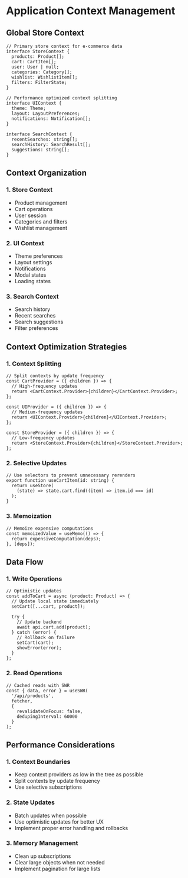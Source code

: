 # Application Context Management

## Global Store Context
```tsx
// Primary store context for e-commerce data
interface StoreContext {
  products: Product[];
  cart: CartItem[];
  user: User | null;
  categories: Category[];
  wishlist: WishlistItem[];
  filters: FilterState;
}

// Performance optimized context splitting
interface UIContext {
  theme: Theme;
  layout: LayoutPreferences;
  notifications: Notification[];
}

interface SearchContext {
  recentSearches: string[];
  searchHistory: SearchResult[];
  suggestions: string[];
}
```

## Context Organization

### 1. Store Context
- Product management
- Cart operations
- User session
- Categories and filters
- Wishlist management

### 2. UI Context
- Theme preferences
- Layout settings
- Notifications
- Modal states
- Loading states

### 3. Search Context
- Search history
- Recent searches
- Search suggestions
- Filter preferences

## Context Optimization Strategies

### 1. Context Splitting
```tsx
// Split contexts by update frequency
const CartProvider = ({ children }) => {
  // High-frequency updates
  return <CartContext.Provider>{children}</CartContext.Provider>;
};

const UIProvider = ({ children }) => {
  // Medium-frequency updates
  return <UIContext.Provider>{children}</UIContext.Provider>;
};

const StoreProvider = ({ children }) => {
  // Low-frequency updates
  return <StoreContext.Provider>{children}</StoreContext.Provider>;
};
```

### 2. Selective Updates
```tsx
// Use selectors to prevent unnecessary rerenders
export function useCartItem(id: string) {
  return useStore(
    (state) => state.cart.find((item) => item.id === id)
  );
}
```

### 3. Memoization
```tsx
// Memoize expensive computations
const memoizedValue = useMemo(() => {
  return expensiveComputation(deps);
}, [deps]);
```

## Data Flow

### 1. Write Operations
```tsx
// Optimistic updates
const addToCart = async (product: Product) => {
  // Update local state immediately
  setCart([...cart, product]);
  
  try {
    // Update backend
    await api.cart.add(product);
  } catch (error) {
    // Rollback on failure
    setCart(cart);
    showError(error);
  }
};
```

### 2. Read Operations
```tsx
// Cached reads with SWR
const { data, error } = useSWR(
  '/api/products',
  fetcher,
  {
    revalidateOnFocus: false,
    dedupingInterval: 60000
  }
);
```

## Performance Considerations

### 1. Context Boundaries
- Keep context providers as low in the tree as possible
- Split contexts by update frequency
- Use selective subscriptions

### 2. State Updates
- Batch updates when possible
- Use optimistic updates for better UX
- Implement proper error handling and rollbacks

### 3. Memory Management
- Clean up subscriptions
- Clear large objects when not needed
- Implement pagination for large lists
